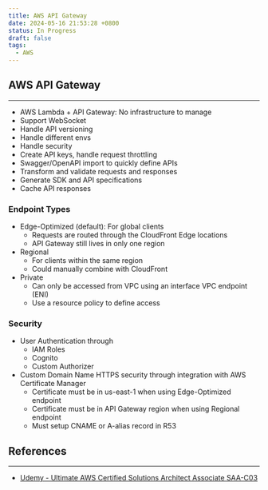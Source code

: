 ```yaml
---
title: AWS API Gateway
date: 2024-05-16 21:53:28 +0800
status: In Progress
draft: false
tags:
  - AWS
---
```

## AWS API Gateway
---
- AWS Lambda + API Gateway: No infrastructure to manage
- Support WebSocket
- Handle API versioning
- Handle different envs
- Handle security
- Create API keys, handle request throttling
- Swagger/OpenAPI import to quickly define APIs
- Transform and validate requests and responses
- Generate SDK and API specifications
- Cache API responses

### Endpoint Types
- Edge-Optimized (default): For global clients
	- Requests are routed through the CloudFront Edge locations
	- API Gateway still lives in only one region
- Regional
	- For clients within the same region
	- Could manually combine with CloudFront
- Private
	- Can only be accessed from VPC using an interface VPC endpoint (ENI)
	- Use a resource policy to define access

### Security
- User Authentication through
	- IAM Roles
	- Cognito
	- Custom Authorizer
- Custom Domain Name HTTPS security through integration with AWS Certificate Manager
	- Certificate must be in us-east-1 when using Edge-Optimized endpoint
	- Certificate must be in API Gateway region when using Regional endpoint
	- Must setup CNAME or A-alias record in R53

## References
---
- [Udemy - Ultimate AWS Certified Solutions Architect Associate SAA-C03](https://www.udemy.com/course/aws-certified-solutions-architect-associate-saa-c03)
